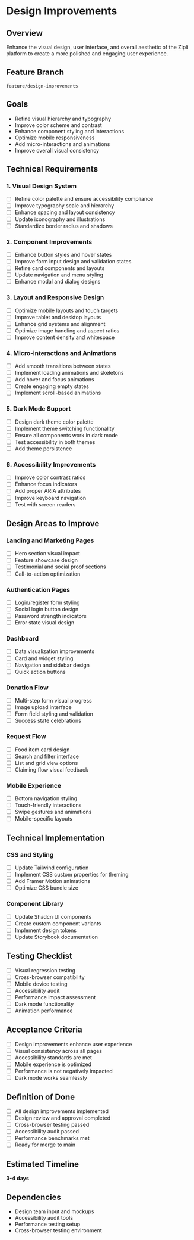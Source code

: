 # Design Improvements

## Overview
Enhance the visual design, user interface, and overall aesthetic of the Zipli platform to create a more polished and engaging user experience.

## Feature Branch
`feature/design-improvements`

## Goals
- Refine visual hierarchy and typography
- Improve color scheme and contrast
- Enhance component styling and interactions
- Optimize mobile responsiveness
- Add micro-interactions and animations
- Improve overall visual consistency

## Technical Requirements

### 1. Visual Design System
- [ ] Refine color palette and ensure accessibility compliance
- [ ] Improve typography scale and hierarchy
- [ ] Enhance spacing and layout consistency
- [ ] Update iconography and illustrations
- [ ] Standardize border radius and shadows

### 2. Component Improvements
- [ ] Enhance button styles and hover states
- [ ] Improve form input design and validation states
- [ ] Refine card components and layouts
- [ ] Update navigation and menu styling
- [ ] Enhance modal and dialog designs

### 3. Layout and Responsive Design
- [ ] Optimize mobile layouts and touch targets
- [ ] Improve tablet and desktop layouts
- [ ] Enhance grid systems and alignment
- [ ] Optimize image handling and aspect ratios
- [ ] Improve content density and whitespace

### 4. Micro-interactions and Animations
- [ ] Add smooth transitions between states
- [ ] Implement loading animations and skeletons
- [ ] Add hover and focus animations
- [ ] Create engaging empty states
- [ ] Implement scroll-based animations

### 5. Dark Mode Support
- [ ] Design dark theme color palette
- [ ] Implement theme switching functionality
- [ ] Ensure all components work in dark mode
- [ ] Test accessibility in both themes
- [ ] Add theme persistence

### 6. Accessibility Improvements
- [ ] Improve color contrast ratios
- [ ] Enhance focus indicators
- [ ] Add proper ARIA attributes
- [ ] Improve keyboard navigation
- [ ] Test with screen readers

## Design Areas to Improve

### Landing and Marketing Pages
- [ ] Hero section visual impact
- [ ] Feature showcase design
- [ ] Testimonial and social proof sections
- [ ] Call-to-action optimization

### Authentication Pages
- [ ] Login/register form styling
- [ ] Social login button design
- [ ] Password strength indicators
- [ ] Error state visual design

### Dashboard
- [ ] Data visualization improvements
- [ ] Card and widget styling
- [ ] Navigation and sidebar design
- [ ] Quick action buttons

### Donation Flow
- [ ] Multi-step form visual progress
- [ ] Image upload interface
- [ ] Form field styling and validation
- [ ] Success state celebrations

### Request Flow
- [ ] Food item card design
- [ ] Search and filter interface
- [ ] List and grid view options
- [ ] Claiming flow visual feedback

### Mobile Experience
- [ ] Bottom navigation styling
- [ ] Touch-friendly interactions
- [ ] Swipe gestures and animations
- [ ] Mobile-specific layouts

## Technical Implementation

### CSS and Styling
- [ ] Update Tailwind configuration
- [ ] Implement CSS custom properties for theming
- [ ] Add Framer Motion animations
- [ ] Optimize CSS bundle size

### Component Library
- [ ] Update Shadcn UI components
- [ ] Create custom component variants
- [ ] Implement design tokens
- [ ] Update Storybook documentation

## Testing Checklist
- [ ] Visual regression testing
- [ ] Cross-browser compatibility
- [ ] Mobile device testing
- [ ] Accessibility audit
- [ ] Performance impact assessment
- [ ] Dark mode functionality
- [ ] Animation performance

## Acceptance Criteria
- [ ] Design improvements enhance user experience
- [ ] Visual consistency across all pages
- [ ] Accessibility standards are met
- [ ] Mobile experience is optimized
- [ ] Performance is not negatively impacted
- [ ] Dark mode works seamlessly

## Definition of Done
- [ ] All design improvements implemented
- [ ] Design review and approval completed
- [ ] Cross-browser testing passed
- [ ] Accessibility audit passed
- [ ] Performance benchmarks met
- [ ] Ready for merge to main

## Estimated Timeline
**3-4 days**

## Dependencies
- Design team input and mockups
- Accessibility audit tools
- Performance testing setup
- Cross-browser testing environment